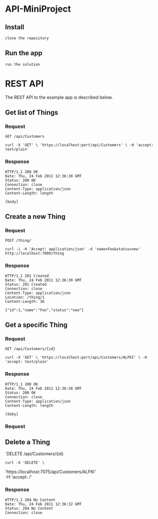 # API-MiniProject

## Install

    clone the repository

## Run the app

    run the solution

# REST API

The REST API to the example app is described below.

## Get list of Things

### Request

`GET /api/Customers`

    curl -X 'GET' \ 'https://localhost:port/api/Customers' \ -H 'accept: text/plain'

### Response

    HTTP/1.1 200 OK
    Date: Thu, 24 Feb 2011 12:36:30 GMT
    Status: 200 OK
    Connection: close
    Content-Type: application/json
    Content-Length: length

    [body]

## Create a new Thing

### Request

`POST /thing/`

    curl -i -H 'Accept: application/json' -d 'name=Foo&status=new' http://localhost:7000/thing

### Response

    HTTP/1.1 201 Created
    Date: Thu, 24 Feb 2011 12:36:30 GMT
    Status: 201 Created
    Connection: close
    Content-Type: application/json
    Location: /thing/1
    Content-Length: 36

    {"id":1,"name":"Foo","status":"new"}

## Get a specific Thing

### Request

`GET /api/Customers/{id}`

    curl -X 'GET' \ 'https://localhost:port/api/Customers/ALFKI' \ -H 'accept: text/plain'

### Response

    HTTP/1.1 200 OK
    Date: Thu, 24 Feb 2011 12:36:30 GMT
    Status: 200 OK
    Connection: close
    Content-Type: application/json
    Content-Length: length

    [doby]

### Request

## Delete a Thing


`DELETE /api/Customers/{id}

    curl -X 'DELETE' \
  'https://localhost:7075/api/Customers/ALFKI' \
  -H 'accept: */*'

### Response

    HTTP/1.1 204 No Content
    Date: Thu, 24 Feb 2011 12:36:32 GMT
    Status: 204 No Content
    Connection: close
